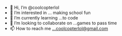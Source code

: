 - 👋 Hi, I’m @coolcopterlol
- 👀 I’m interested in ... making school fun
- 🌱 I’m currently learning ...to code
- 💞️ I’m looking to collaborate on ...games to pass time
- 📫 How to reach me ...coolcopterlol@gmail.com

<!---
coolcopterlol/coolcopterlol is a ✨ special ✨ repository because its `README.md` (this file) appears on your GitHub profile.
You can click the Preview link to take a look at your changes.
--->
